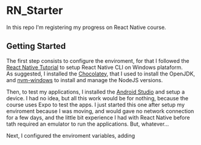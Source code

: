 # RN_Starter
In this repo I'm registering my progress on React Native course.<br/>

<h2>Getting Started</h2>
<p>
The first step consists to configure the enviroment, for that I followed the <a href="https://reactnative.dev/docs/environment-setup">React Native Tutorial</a> to setup React Native CLI on Windows plataform. <br/>
As suggested, I installed the <a href="https://chocolatey.org/install">Chocolatey</a>, that I used to install the OpenJDK, and <a href="https://github.com/coreybutler/nvm-windows">nvm-windows</a> to install and manage the NodeJS versions.<br/>

Then, to test my applications, I installed the <a href="https://developer.android.com/studio">Android Studio</a> and setup a device.
I had no idea, but all this work would be for nothing, because the course uses Expo to test the apps. I just started this one after setup my enviroment because I was moving, and would gave no network connection for a few days, and the little bit experience I had with React Native before tath required an emulator to run the applications. But, whatever...

Next, I configured the enviroment variables, adding 
</p>
